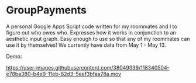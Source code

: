 # GroupPayments
A personal Google Apps Script code written for my roommates and I to figure out who owes who. Expresses how it works in conjunction to an aesthetic input graph. Easy enough to use so that any of my roommates can use it by themselves! We currently have data from May 1 - May 13.

Demo:

https://user-images.githubusercontent.com/38049339/118340504-e78ba380-b4e9-11eb-82d3-5eef3bfaa78a.mov

